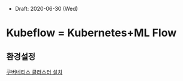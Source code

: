 * Draft: 2020-06-30 (Wed)



# Kubeflow = Kubernetes+ML Flow

## 환경설정

[쿠버네티스 클러스터 설치](1_environment_setup/install_k8s_cluster.html)

